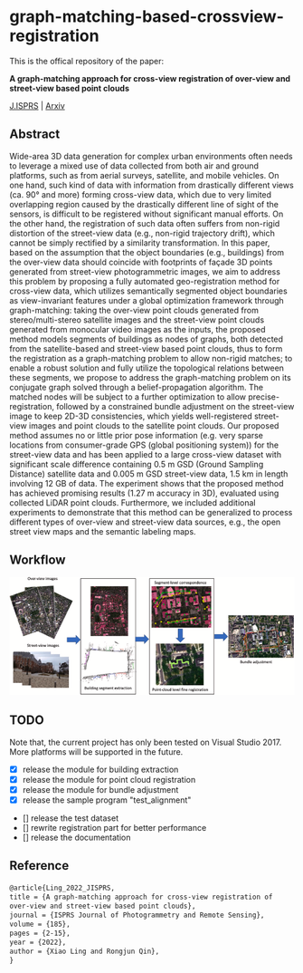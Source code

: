 # graph-matching-based-crossview-registration

This is the offical repository of the paper:

**A graph-matching approach for cross-view registration of over-view and street-view based point clouds**

[J.ISPRS](https://www.sciencedirect.com/science/article/abs/pii/S0924271622000065) | [Arxiv](https://arxiv.org/abs/2202.06857)

## Abstract 

Wide-area 3D data generation for complex urban environments often needs to leverage a mixed use of data collected from both air and ground platforms, such as from aerial surveys, satellite, and mobile vehicles. On one hand, such kind of data with information from drastically different views (ca. 90° and more) forming cross-view data, which due to very limited overlapping region caused by the drastically different line of sight of the sensors, is difficult to be registered without significant manual efforts. On the other hand, the registration of such data often suffers from non-rigid distortion of the street-view data (e.g., non-rigid trajectory drift), which cannot be simply rectified by a similarity transformation. In this paper, based on the assumption that the object boundaries (e.g., buildings) from the over-view data should coincide with footprints of façade 3D points generated from street-view photogrammetric images, we aim to address this problem by proposing a fully automated geo-registration method for cross-view data, which utilizes semantically segmented object boundaries as view-invariant features under a global optimization framework through graph-matching: taking the over-view point clouds generated from stereo/multi-stereo satellite images and the street-view point clouds generated from monocular video images as the inputs, the proposed method models segments of buildings as nodes of graphs, both detected from the satellite-based and street-view based point clouds, thus to form the registration as a graph-matching problem to allow non-rigid matches; to enable a robust solution and fully utilize the topological relations between these segments, we propose to address the graph-matching problem on its conjugate graph solved through a belief-propagation algorithm. The matched nodes will be subject to a further optimization to allow precise-registration, followed by a constrained bundle adjustment on the street-view image to keep 2D-3D consistencies, which yields well-registered street-view images and point clouds to the satellite point clouds. Our proposed method assumes no or little prior pose information (e.g. very sparse locations from consumer-grade GPS (global positioning system)) for the street-view data and has been applied to a large cross-view dataset with significant scale difference containing 0.5 m GSD (Ground Sampling Distance) satellite data and 0.005 m GSD street-view data, 1.5 km in length involving 12 GB of data. The experiment shows that the proposed method has achieved promising results (1.27 m accuracy in 3D), evaluated using collected LiDAR point clouds. Furthermore, we included additional experiments to demonstrate that this method can be generalized to process different types of over-view and street-view data sources, e.g., the open street view maps and the semantic labeling maps.

## Workflow

![workflow](./imgs/workflow.png)

## TODO

Note that, the current project has only been tested on Visual Studio 2017. More platforms will be supported in the future.

- [x] release the module for building extraction 
- [x] release the module for point cloud registration 
- [x] release the module for bundle adjustment 
- [x] release the sample program "test_alignment" 
- [] release the test dataset
- [] rewrite registration part for better performance
- [] release the documentation

## Reference
```
@article{Ling_2022_JISPRS,
title = {A graph-matching approach for cross-view registration of over-view and street-view based point clouds},
journal = {ISPRS Journal of Photogrammetry and Remote Sensing},
volume = {185},
pages = {2-15},
year = {2022},
author = {Xiao Ling and Rongjun Qin},
}
```

